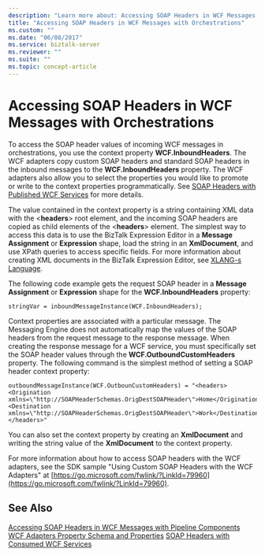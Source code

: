 ```yaml
---
description: "Learn more about: Accessing SOAP Headers in WCF Messages with Orchestrations"
title: "Accessing SOAP Headers in WCF Messages with Orchestrations"
ms.custom: ""
ms.date: "06/08/2017"
ms.service: biztalk-server
ms.reviewer: ""
ms.suite: ""
ms.topic: concept-article
---
```

# Accessing SOAP Headers in WCF Messages with Orchestrations
To access the SOAP header values of incoming WCF messages in orchestrations, you use the context property **WCF.InboundHeaders**. The WCF adapters copy custom SOAP headers and standard SOAP headers in the inbound messages to the **WCF.InboundHeaders** property. The WCF adapters also allow you to select the properties you would like to promote or write to the context properties programmatically. See [SOAP Headers with Published WCF Services](../core/soap-headers-with-published-wcf-services.md) for more details.

 The value contained in the context property is a string containing XML data with the \<**headers**\> root element, and the incoming SOAP headers are copied as child elements of the \<**headers**\> element. The simplest way to access this data is to use the BizTalk Expression Editor in a **Message Assignment** or **Expression** shape, load the string in an **XmlDocument**, and use XPath queries to access specific fields. For more information about creating XML documents in the BizTalk Expression Editor, see [XLANG-s Language](../core/xlang-s-language.md).

 The following code example gets the request SOAP header in a **Message Assignment** or **Expression** shape for the **WCF.InboundHeaders** property:

```
stringVar = inboundMessageInstance(WCF.InboundHeaders);
```

 Context properties are associated with a particular message. The Messaging Engine does not automatically map the values of the SOAP headers from the request message to the response message. When creating the response message for a WCF service, you must specifically set the SOAP header values through the **WCF.OutboundCustomHeaders** property. The following command is the simplest method of setting a SOAP header context property:

```
outboundMessageInstance(WCF.OutbounCustomHeaders) = "<headers><Origination xmlns=\"http://SOAPHeaderSchemas.OrigDestSOAPHeader\">Home</Origination><Destination xmlns=\"http://SOAPHeaderSchemas.OrigDestSOAPHeader\">Work</Destination></headers>"
```

 You can also set the context property by creating an **XmlDocument** and writing the string value of the **XmlDocument** to the context property.

 For more information about how to access SOAP headers with the WCF adapters, see the SDK sample "Using Custom SOAP Headers with the WCF Adapters" at [https://go.microsoft.com/fwlink/?LinkId=79960](https://go.microsoft.com/fwlink/?LinkId=79960).

## See Also
 [Accessing SOAP Headers in WCF Messages with Pipeline Components](../core/accessing-soap-headers-in-wcf-messages-with-pipeline-components.md)
 [WCF Adapters Property Schema and Properties](../core/wcf-adapters-property-schema-and-properties.md)
 [SOAP Headers with Consumed WCF Services](../core/soap-headers-with-consumed-wcf-services.md)
